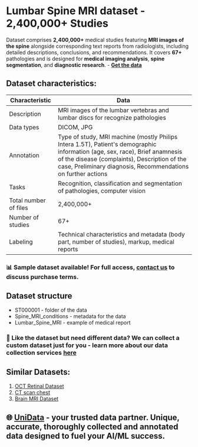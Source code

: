 # Lumbar Spine MRI dataset - 2,400,000+ Studies
Dataset comprises **2,400,000+** medical studies featuring **MRI images of the spine** alongside corresponding text reports from radiologists, including detailed descriptions, conclusions, and recommendations. It covers **67+** pathologies and is designed for **medical imaging analysis**, **spine segmentation**, and **diagnostic research**. - **[Get the data](https://unidata.pro/datasets/spine-mri-image-dicom/?utm_source=github-med&utm_medium=referral&utm_campaign=Spine-MRI-Dataset)**
## Dataset characteristics:
| Characteristic               | Data                                                                 |
|------------------------------|----------------------------------------------------------------------|
| Description                  | MRI images of the lumbar vertebras and lumbar discs for recognize pathologies |
| Data types                   | DICOM, JPG                                                          |
| Annotation                   | Type of study, MRI machine (mostly Philips Intera 1.5T), Patient's demographic information (age, sex, race), Brief anamnesis of the disease (complaints), Description of the case, Preliminary diagnosis, Recommendations on further actions |
| Tasks                        | Recognition, classification and segmentation of pathologies, computer vision |
| Total number of files        | 2,400,000+                                                          |
| Number of studies            | 67+                                                                 |
| Labeling                     | Technical characteristics and metadata (body part, number of studies), markup, medical reports |
### 📊 Sample dataset available! For full access, [contact us](https://unidata.pro/datasets/spine-mri-image-dicom/?utm_source=github-med&utm_medium=referral&utm_campaign=Spine-MRI-Dataset) to discuss purchase terms.
## Dataset structure
- ST000001 - folder of the data
- Spine_MRI_conditions - metadata for the data
- Lumbar_Spine_MRI - example of medical report

### 🧩 Like the dataset but need different data? We can collect a custom dataset just for you - learn more about our data collection services [here](https://unidata.pro/datasets/spine-mri-image-dicom/?utm_source=github-med&utm_medium=referral&utm_campaign=Spine-MRI-Dataset)

## Similar Datasets:
1. [OCT Retinal Dataset](https://unidata.pro/datasets/oct-retinal-images-dataset/?utm_source=github-med&utm_medium=referral&utm_campaign=Spine-MRI-Dataset)
2. [CT scan chest](https://unidata.pro/datasets/ct-scan-chest/?utm_source=github-med&utm_medium=referral&utm_campaign=Spine-MRI-Dataset)
3. [Brain MRI Dataset](https://unidata.pro/datasets/brain-mri-image-dicom/?utm_source=github-med&utm_medium=referral&utm_campaign=Spine-MRI-Dataset)

## 🌐 [UniData](https://unidata.pro/datasets/spine-mri-image-dicom/?utm_source=github-med&utm_medium=referral&utm_campaign=Spine-MRI-Dataset) - your trusted data partner. Unique, accurate, thoroughly collected and annotated data designed to fuel your AI/ML success.
